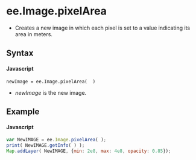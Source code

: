 # ee.Image.pixelArea
- Creates a new image in which each pixel is set to a value indicating its area in meters.

## Syntax

#### Javascript
```
newImage = ee.Image.pixelArea(  )
```

- *newImage* is the new image.

## Example

#### Javascript
```javascript
var NewIMAGE = ee.Image.pixelArea( );
print( NewIMAGE.getInfo( ) );   
Map.addLayer( NewIMAGE, {min: 2e8, max: 4e8, opacity: 0.85});
```
